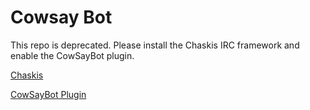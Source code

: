 Cowsay Bot
========

This repo is deprecated.  Please install the Chaskis IRC framework and enable the CowSayBot plugin.

[Chaskis](https://github.com/xforever1313/Chaskis)

[CowSayBot Plugin](https://github.com/xforever1313/Chaskis/tree/master/Chaskis/Plugins/CowSayBot)
